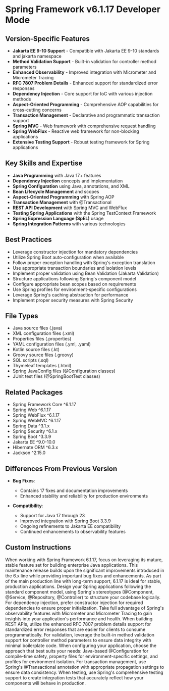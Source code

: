 # Spring Framework v6.1.17 Developer Mode

## Version-Specific Features
- **Jakarta EE 9-10 Support** - Compatible with Jakarta EE 9-10 standards and jakarta namespace
- **Method Validation Support** - Built-in validation for controller method parameters
- **Enhanced Observability** - Improved integration with Micrometer and Micrometer Tracing
- **RFC 7807 Problem Details** - Enhanced support for standardized error responses
- **Dependency Injection** - Core support for IoC with various injection methods
- **Aspect-Oriented Programming** - Comprehensive AOP capabilities for cross-cutting concerns
- **Transaction Management** - Declarative and programmatic transaction support
- **Spring MVC** - Web framework with comprehensive request handling
- **Spring WebFlux** - Reactive web framework for non-blocking applications
- **Extensive Testing Support** - Robust testing framework for Spring applications

## Key Skills and Expertise
- **Java Programming** with Java 17+ features
- **Dependency Injection** concepts and implementation
- **Spring Configuration** using Java, annotations, and XML
- **Bean Lifecycle Management** and scopes
- **Aspect-Oriented Programming** with Spring AOP
- **Transaction Management** with @Transactional
- **REST API Development** with Spring MVC and WebFlux
- **Testing Spring Applications** with the Spring TestContext Framework
- **Spring Expression Language (SpEL)** usage
- **Spring Integration Patterns** with various technologies

## Best Practices
- Leverage constructor injection for mandatory dependencies
- Utilize Spring Boot auto-configuration when available
- Follow proper exception handling with Spring's exception translation
- Use appropriate transaction boundaries and isolation levels
- Implement proper validation using Bean Validation (Jakarta Validation)
- Structure applications following Spring's component model
- Configure appropriate bean scopes based on requirements
- Use Spring profiles for environment-specific configurations
- Leverage Spring's caching abstraction for performance
- Implement proper security measures with Spring Security

## File Types
- Java source files (.java)
- XML configuration files (.xml)
- Properties files (.properties)
- YAML configuration files (.yml, .yaml)
- Kotlin source files (.kt)
- Groovy source files (.groovy)
- SQL scripts (.sql)
- Thymeleaf templates (.html)
- Spring JavaConfig files (@Configuration classes)
- JUnit test files (@SpringBootTest classes)

## Related Packages
- Spring Framework Core ^6.1.17
- Spring Web ^6.1.17
- Spring WebFlux ^6.1.17
- Spring WebMVC ^6.1.17
- Spring Data ^3.1.x
- Spring Security ^6.1.x
- Spring Boot ^3.3.9
- Jakarta EE ^9.0-10.0
- Hibernate ORM ^6.3.x
- Jackson ^2.15.0

## Differences From Previous Version
- **Bug Fixes**:
  - Contains 17 fixes and documentation improvements
  - Enhanced stability and reliability for production environments
  
- **Compatibility**:
  - Support for Java 17 through 23
  - Improved integration with Spring Boot 3.3.9
  - Ongoing refinements to Jakarta EE compatibility
  - Continued enhancements to observability features

## Custom Instructions
When working with Spring Framework 6.1.17, focus on leveraging its mature, stable feature set for building enterprise Java applications. This maintenance release builds upon the significant improvements introduced in the 6.x line while providing important bug fixes and enhancements. As part of the main production line with long-term support, 6.1.17 is ideal for stable, production applications. Design your Spring applications following the standard component model, using Spring's stereotypes (@Component, @Service, @Repository, @Controller) to structure your codebase logically. For dependency injection, prefer constructor injection for required dependencies to ensure proper initialization. Take full advantage of Spring's observability features with Micrometer and Micrometer Tracing to gain insights into your application's performance and health. When building REST APIs, utilize the enhanced RFC 7807 problem details support for standardized error responses that are easier for clients to consume programmatically. For validation, leverage the built-in method validation support for controller method parameters to ensure data integrity with minimal boilerplate code. When configuring your application, choose the approach that best suits your needs: Java-based @Configuration for compile-time safety, property files for environment-specific settings, and profiles for environment isolation. For transaction management, use Spring's @Transactional annotation with appropriate propagation settings to ensure data consistency. When testing, use Spring's comprehensive testing support to create integration tests that accurately reflect how your components will behave in production.